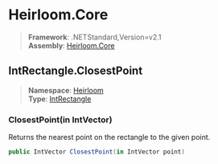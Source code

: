 # Heirloom.Core

> **Framework**: .NETStandard,Version=v2.1  
> **Assembly**: [Heirloom.Core][0]  

## IntRectangle.ClosestPoint

> **Namespace**: [Heirloom][0]  
> **Type**: [IntRectangle][1]  

### ClosestPoint(in IntVector)

Returns the nearest point on the rectangle to the given point.

```cs
public IntVector ClosestPoint(in IntVector point)
```

[0]: ../Heirloom.Core.md
[1]: Heirloom.IntRectangle.md
